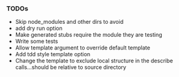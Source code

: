 ### TODOs

- Skip node_modules and other dirs to avoid
- add dry run option
- Make generated stubs require the module they are testing
- Write some tests
- Allow template argument to override default template
- Add tdd style template option
- Change the template to exclude local structure in the describe calls...should be relative to source directory
